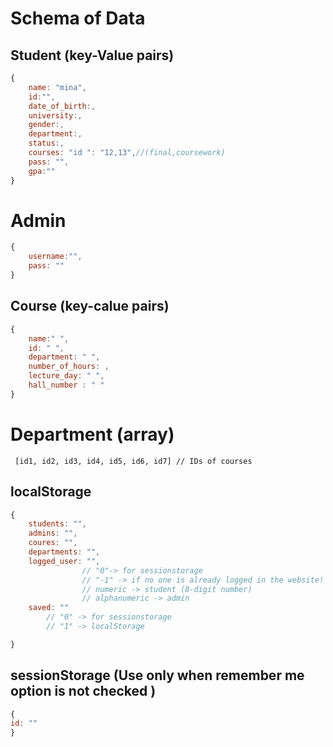 
# Schema of Data

## Student (key-Value pairs)
<!-- <pre> -->
```js
{
    name: "mina",
    id:"",
    date_of_birth:,
    university:,
    gender:,
    department:,
    status:,
    courses: "id ": "12,13",//(final,coursework)
    pass: "",
    gpa:""
}

```
# Admin
```js
{
    username:"",
    pass: ""
}

```
<!-- </pre> -->

## Course (key-calue pairs)
```js
{
    name:" ",
    id: " ",
    department: " ",
    number_of_hours: ,
    lecture_day: " ",
    hall_number : " "
}
```
# Department (array)
```
 [id1, id2, id3, id4, id5, id6, id7] // IDs of courses
```

## localStorage
```js
{
    students: "",
    admins: "",
    coures: "",
    departments: "",
    logged_user: "", 
                // "0"-> for sessionstorage
                // "-1" -> if no one is already logged in the website!
                // numeric -> student (8-digit number)
                // alphanumeric -> admin 
    saved: ""
        // "0" -> for sessionstorage 
        // "1" -> localStorage

}
```
 ## sessionStorage (Use only when remember me option is not checked )
 ```js
 {
 id: ""
 }
